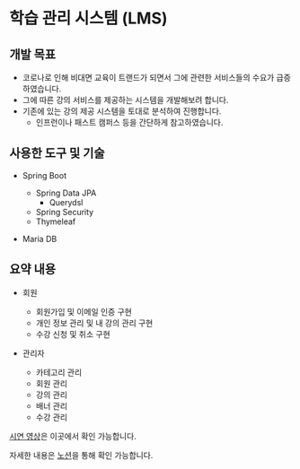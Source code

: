 # 학습 관리 시스템 (LMS)

## 개발 목표

- 코로나로 인해 비대면 교육이 트랜드가 되면서 그에 관련한 서비스들의 수요가 급증하였습니다.
- 그에 따른 강의 서비스를 제공하는 시스템을 개발해보려 합니다.
- 기존에 있는 강의 제공 시스템을 토대로 분석하여 진행합니다.
    - 인프런이나 패스트 캠퍼스 등을 간단하게 참고하였습니다.

## 사용한 도구 및 기술
* Spring Boot
  * Spring Data JPA
    * Querydsl
  * Spring Security
  * Thymeleaf

* Maria DB




## 요약 내용

* 회원
  * 회원가입 및 이메일 인증 구현
  * 개인 정보 관리 및 내 강의 관리 구현
  * 수강 신청 및 취소 구현

* 관리자
  * 카테고리 관리
  * 회원 관리
  * 강의 관리
  * 배너 관리
  * 수강 관리


[시연 영상](https://dokuny.notion.site/LMS-ea15be7f606b4ef89b79d5942abb2ea4)은 이곳에서 확인 가능합니다.

자세한 내용은 [노션](https://www.notion.so/dokuny/LMS-ea15be7f606b4ef89b79d5942abb2ea4)을 통해 확인 가능합니다.